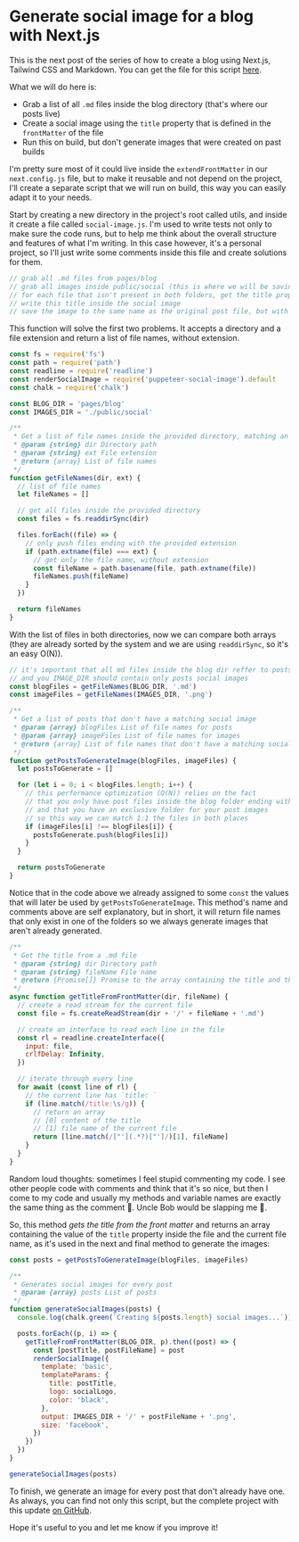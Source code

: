 # Generate social image for a blog with Next.js

This is the next post of the series of how to create a blog using Next.js, Tailwind CSS and Markdown. You can get the file for this script [here](https://github.com/estevanmaito/temp-blog/blob/tutorial-social-images/utils/social-image.js).

What we will do here is:

- Grab a list of all `.md` files inside the blog directory (that's where our posts live)
- Create a social image using the `title` property that is defined in the `frontMatter` of the file
- Run this on build, but don't generate images that were created on past builds

I'm pretty sure most of it could live inside the `extendFrontMatter` in our `next.config.js` file, but to make it reusable and not depend on the project, I'll create a separate script that we will run on build, this way you can easily adapt it to your needs.

Start by creating a new directory in the project's root called utils, and inside it create a file called `social-image.js`. I'm used to write tests not only to make sure the code runs, but to help me think about the overall structure and features of what I'm writing. In this case however, it's a personal project, so I'll just write some comments inside this file and create solutions for them.

```js
// grab all .md files from pages/blog
// grab all images inside public/social (this is where we will be saving our social images)
// for each file that isn't present in both folders, get the title property inside the front matter
// write this title inside the social image
// save the image to the same name as the original post file, but with the proper extension
```

This function will solve the first two problems. It accepts a directory and a file extension and return a list of file names, without extension.

```js
const fs = require('fs')
const path = require('path')
const readline = require('readline')
const renderSocialImage = require('puppeteer-social-image').default
const chalk = require('chalk')

const BLOG_DIR = 'pages/blog'
const IMAGES_DIR = './public/social'

/**
 * Get a list of file names inside the provided directory, matching an extension
 * @param {string} dir Directory path
 * @param {string} ext File extension
 * @return {array} List of file names
 */
function getFileNames(dir, ext) {
  // list of file names
  let fileNames = []

  // get all files inside the provided directory
  const files = fs.readdirSync(dir)

  files.forEach((file) => {
    // only push files ending with the provided extension
    if (path.extname(file) === ext) {
      // get only the file name, without extension
      const fileName = path.basename(file, path.extname(file))
      fileNames.push(fileName)
    }
  })

  return fileNames
}
```

With the list of files in both directories, now we can compare both arrays (they are already sorted by the system and we are using `readdirSync`, so it's an easy O(N)).

```js
// it's important that all md files inside the blog dir reffer to posts
// and you IMAGE_DIR should contain only posts social images
const blogFiles = getFileNames(BLOG_DIR, '.md')
const imageFiles = getFileNames(IMAGES_DIR, '.png')

/**
 * Get a list of posts that don't have a matching social image
 * @param {array} blogFiles List of file names for posts
 * @param {array} imageFiles List of file names for images
 * @return {array} List of file names that don't have a matching social image
 */
function getPostsToGenerateImage(blogFiles, imageFiles) {
  let postsToGenerate = []

  for (let i = 0; i < blogFiles.length; i++) {
    // this performance optimization (O(N)) relies on the fact
    // that you only have post files inside the blog folder ending with .md (index.js or other .js are ok)
    // and that you have an exclusive folder for your post images
    // so this way we can match 1:1 the files in both places
    if (imageFiles[i] !== blogFiles[i]) {
      postsToGenerate.push(blogFiles[i])
    }
  }

  return postsToGenerate
}
```

Notice that in the code above we already assigned to some `const` the values that will later be used by `getPostsToGenerateImage`. This method's name and comments above are self explanatory, but in short, it will return file names that only exist in one of the folders so we always generate images that aren't already generated.

```js
/**
 * Get the title from a .md file
 * @param {string} dir Directory path
 * @param {string} fileName File name
 * @return {Promise[]} Promise to the array containing the title and the file name it belongs to
 */
async function getTitleFromFrontMatter(dir, fileName) {
  // create a read stream for the current file
  const file = fs.createReadStream(dir + '/' + fileName + '.md')

  // create an interface to read each line in the file
  const rl = readline.createInterface({
    input: file,
    crlfDelay: Infinity,
  })

  // iterate through every line
  for await (const line of rl) {
    // the current line has `title: `
    if (line.match(/title:\s/g)) {
      // return an array
      // [0] content of the title
      // [1] file name of the current file
      return [line.match(/["'](.*?)["']/)[1], fileName]
    }
  }
}
```

Random loud thoughts: sometimes I feel stupid commenting my code. I see other people code with comments and think that it's so nice, but then I come to my code and usually my methods and variable names are exactly the same thing as the comment 🤔. Uncle Bob would be slapping me 😬.

So, this method _gets the title from the front matter_ and returns an array containing the value of the `title` property inside the file and the current file name, as it's used in the next and final method to generate the images:

```js
const posts = getPostsToGenerateImage(blogFiles, imageFiles)

/**
 * Generates social images for every post
 * @param {array} posts List of posts
 */
function generateSocialImages(posts) {
  console.log(chalk.green(`Creating ${posts.length} social images...`))

  posts.forEach((p, i) => {
    getTitleFromFrontMatter(BLOG_DIR, p).then((post) => {
      const [postTitle, postFileName] = post
      renderSocialImage({
        template: 'basic',
        templateParams: {
          title: postTitle,
          logo: socialLogo,
          color: 'black',
        },
        output: IMAGES_DIR + '/' + postFileName + '.png',
        size: 'facebook',
      })
    })
  })
}

generateSocialImages(posts)
```

To finish, we generate an image for every post that don't already have one. As always, you can find not only this script, but the complete project with this update [on GitHub](https://github.com/estevanmaito/temp-blog/tree/tutorial-social-images).

Hope it's useful to you and let me know if you improve it!
